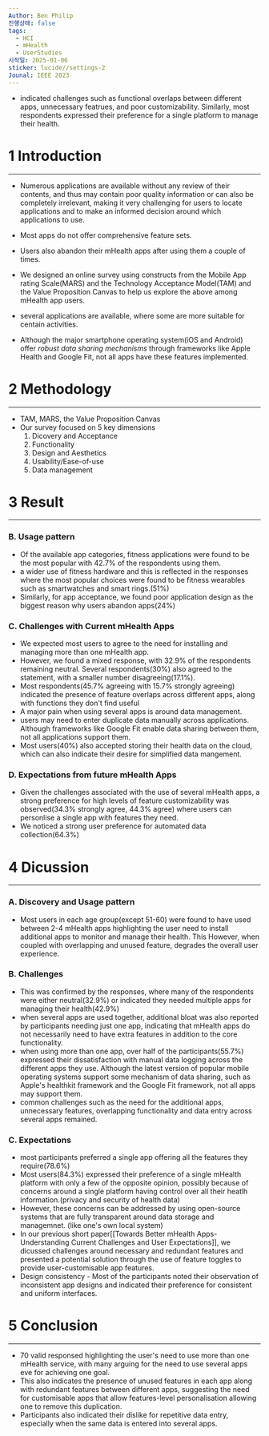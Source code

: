 ```yaml
---
Author: Ben Philip
진행상태: false
tags:
  - HCI
  - mHealth
  - UserStudies
시작일: 2025-01-06
sticker: lucide//settings-2
Jounal: IEEE 2023
---
```

- indicated challenges such as functional overlaps between different apps, unnecessary featrues, and poor customizability. Similarly, most respondents expressed their preference for a single platform to manage their health.

# 1 Introduction
---
- Numerous applications are available without any review of their contents, and thus may contain poor quality information or can also be completely irrelevant, making it very challenging for users to locate applications and to make an informed decision around which applications to use.
- Most apps do not offer comprehensive feature sets.
- Users also abandon their mHealth apps after using them a couple of times.
- We designed an online survey using constructs from the Mobile App rating Scale(MARS) and the Technology Acceptance Model(TAM) and the Value Proposition Canvas to help us explore the above among mHealth app users.

- several applications are available, where some are more suitable for centain activities.
- Although the major smartphone operating system(iOS and Android) offer *robust data sharing mechanisms* through frameworks like Apple Health and Google Fit, not all apps have these features implemented.

# 2 Methodology
---
- TAM, MARS, the Value Proposition Canvas
- Our survey focused on 5 key dimensions
	1. Dicovery and Acceptance
	2. Functionality
	3. Design and Aesthetics
	4. Usability/Ease-of-use
	5. Data management

# 3 Result
---
### B. Usage pattern
- Of the available app categories, fitness applications were found to be the most popular with 42.7% of the respondents using them.
- a wider use of fitness hardware and this is reflected in the responses where the most popular choices were found to be fitness wearables such as smartwatches and smart rings.(51%)
- Similarly, for app acceptance, we found poor application design as the biggest reason why users abandon apps(24%)
### C. Challenges with Current mHealth Apps
- We expected most users to agree to the need for installing and managing more than one mHealth app.
- However, we found a mixed response, with 32.9% of the respondents remaining neutral. Several respondents(30%) also agreed to the statement, with a smaller number disagreeing(17.1%).
- Most respondents(45.7% agreeing with 15.7% strongly agreeing) indicated the presence of feature overlaps across different apps, along with functions they don't find useful
- A major pain when using several apps is around data management.
- users may need to enter duplicate data manually across applications. Although frameworks like Google Fit enable data sharing between them, not all applications support them.
- Most users(40%) also accepted storing their health data on the cloud, which can also indicate their desire for simplified data mangement.
### D. Expectations from future mHealth Apps
- Given the challenges associated with the use of several mHealth apps, a strong preference for high levels of feature customizability was observed(34.3% strongly agree, 44.3% agree) where users can personlise a single app with features they need.
- We noticed a strong user preference for automated data collection(64.3%)


# 4 Dicussion
---
### A. Discovery and Usage pattern
- Most users in each age group(except 51-60) were found to have used between 2-4 mHealth apps highlighting the user need to install additional apps to monitor and manage their health. This However, when coupled with overlapping and unused feature, degrades the overall user experience.
### B. Challenges
- This was confirmed by the responses, where many of the respondents were either neutral(32.9%) or indicated they needed multiple apps for managing their health(42.9%)
- when several apps are used together, additional bloat was also reported by participants needing just one app, indicating that mHealth apps do not necessarily need to have extra features in addition to the core functionality.
- when using more than one app, over half of the participants(55.7%) expressed their dissatisfaction with manual data logging across the different apps they use. Although the latest version of popular mobile operating systems support some mechanism of data sharing, such as Apple's healthkit framework and the Google Fit framework, not all apps may support them.
- common challenges such as the need for the additional apps, unnecessary features, overlapping functionality and data entry across several apps remained.
### C. Expectations
- most participants preferred a single app offering all the features they require(78.6%)
- Most users(84.3%) expressed their preference of a single mHealth platform with only a few of the opposite opinion, possibly because of concerns around a single platform having control over all their heatlh information.(privacy and security of health data)
- However, these concerns can be addressed by using open-source systems that are fully transparent around data storage and managemnet. (like one's own local system)
- In our previous short paper[[Towards Better mHealth Apps- Understanding Current Challenges and User Expectations]], we dicussed challenges around necessary and redundant features and presented a potential solution through the use of feature toggles to provide user-customisable app features.
- Design consistency - Most of the participants noted their observation of inconsistent app designs and indicated their preference for consistent and uniform interfaces.


# 5 Conclusion
---
- 70 valid responsed highlighting the user's need to use more than one mHealth service, with many arguing for the need to use several apps eve for achieving one goal.
- This also indicates the presence of unused features in each app along with redundant features between different apps, suggesting the need for customisable apps that allow features-level personalisation allowing one to remove this duplication.
- Participants also indicated their dislike for repetitive data entry, especially when the same data is entered into several apps.